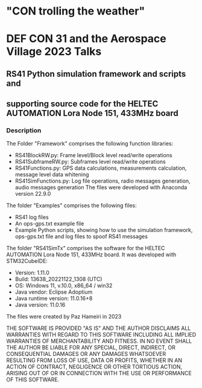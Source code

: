 # "CON trolling the weather"
# DEF CON 31 and the Aerospace Village 2023 Talks

## RS41 Python simulation framework and scripts and

## supporting source code for the HELTEC AUTOMATION Lora Node 151, 433MHz board

### Description
The Folder "Framework" comprises the following function libraries:
  - RS41BlockRW.py: Frame level/Block level read/write operations
  - RS41SubframeRW.py: Subframes level read/write operations
  - RS41Functions.py: GPS data calculations, measurements calculation, message level data whitening
  - RS41SimFunctions.py: Log file operations, radio messages generation, audio messages generation
The files were developed with Anaconda version 22.9.0

The folder "Examples" comprises the following files:
  - RS41 log files
  - An ops-gps.txt example file
  - Example Python scripts, showing how to use the simulation framework, ops-gps.txt file and log files to spoof RS41 messages

The folder "RS41SimTx" comprises the software for the HELTEC AUTOMATION Lora Node 151, 433MHz board.
It was developed with STM32CubeIDE:
  - Version: 1.11.0
  - Build: 13638_20221122_1308 (UTC)
  - OS: Windows 11, v.10.0, x86_64 / win32
  - Java vendor: Eclipse Adoptium
  - Java runtime version: 11.0.16+8
  - Java version: 11.0.16


The files were created by Paz Hameiri in 2023

THE SOFTWARE IS PROVIDED "AS IS" AND THE AUTHOR DISCLAIMS ALL
WARRANTIES WITH REGARD TO THIS SOFTWARE INCLUDING ALL IMPLIED
WARRANTIES OF MERCHANTABILITY AND FITNESS. IN NO EVENT SHALL
THE AUTHOR BE LIABLE FOR ANY SPECIAL, DIRECT, INDIRECT, OR
CONSEQUENTIAL DAMAGES OR ANY DAMAGES WHATSOEVER RESULTING FROM
LOSS OF USE, DATA OR PROFITS, WHETHER IN AN ACTION OF CONTRACT,
NEGLIGENCE OR OTHER TORTIOUS ACTION, ARISING OUT OF OR IN
CONNECTION WITH THE USE OR PERFORMANCE OF THIS SOFTWARE.
